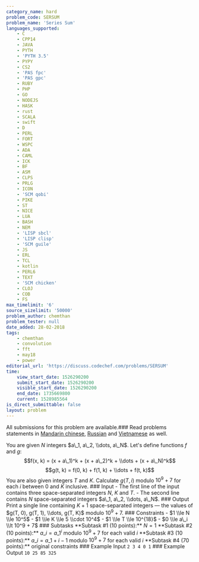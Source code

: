 ```yaml
---
category_name: hard
problem_code: SERSUM
problem_name: 'Series Sum'
languages_supported:
    - C
    - CPP14
    - JAVA
    - PYTH
    - 'PYTH 3.5'
    - PYPY
    - CS2
    - 'PAS fpc'
    - 'PAS gpc'
    - RUBY
    - PHP
    - GO
    - NODEJS
    - HASK
    - rust
    - SCALA
    - swift
    - D
    - PERL
    - FORT
    - WSPC
    - ADA
    - CAML
    - ICK
    - BF
    - ASM
    - CLPS
    - PRLG
    - ICON
    - 'SCM qobi'
    - PIKE
    - ST
    - NICE
    - LUA
    - BASH
    - NEM
    - 'LISP sbcl'
    - 'LISP clisp'
    - 'SCM guile'
    - JS
    - ERL
    - TCL
    - kotlin
    - PERL6
    - TEXT
    - 'SCM chicken'
    - CLOJ
    - COB
    - FS
max_timelimit: '6'
source_sizelimit: '50000'
problem_author: chemthan
problem_tester: null
date_added: 28-02-2018
tags:
    - chemthan
    - convolution
    - fft
    - may18
    - power
editorial_url: 'https://discuss.codechef.com/problems/SERSUM'
time:
    view_start_date: 1526290200
    submit_start_date: 1526290200
    visible_start_date: 1526290200
    end_date: 1735669800
    current: 1528985564
is_direct_submittable: false
layout: problem
---
```

All submissions for this problem are available.### Read problems statements in [Mandarin chinese](http://www.codechef.com/download/translated/MAY18/mandarin/SERSUM.pdf), [Russian](http://www.codechef.com/download/translated/MAY18/russian/SERSUM.pdf) and [Vietnamese](http://www.codechef.com/download/translated/MAY18/vietnamese/SERSUM.pdf) as well.

You are given $N$ integers $a\_1, a\_2, \\dots, a\_N$. Let's define functions $f$ and $g$: $$f(x, k) = (x + a\_1)^k + (x + a\_2)^k + \\dots + (x + a\_N)^k$$ $$g(t, k) = f(0, k) + f(1, k) + \\dots + f(t, k)$$ You are also given integers $T$ and $K$. Calculate $g(T, i)$ modulo $10^9 + 7$ for each $i$ between $0$ and $K$ inclusive. ### Input - The first line of the input contains three space-separated integers $N$, $K$ and $T$. - The second line contains $N$ space-separated integers $a\_1, a\_2, \\dots, a\_N$. ### Output Print a single line containing $K+1$ space-separated integers — the values of $g(T, 0), g(T, 1), \\dots, g(T, K)$ modulo $10^9 + 7$. ### Constraints - $1 \\le N \\le 10^5$ - $1 \\le K \\le 5 \\cdot 10^4$ - $1 \\le T \\le 10^{18}$ - $0 \\le a\_i \\lt 10^9 + 7$ ### Subtasks \*\*Subtask #1 (10 points):\*\* $N = 1$ \*\*Subtask #2 (10 points):\*\* $a\_i = a\_1 ^ i$ modulo $10^9 + 7$ for each valid $i$ \*\*Subtask #3 (10 points):\*\* $a\_i = a\_1 + i - 1$ modulo $10^9 + 7$ for each valid $i$ \*\*Subtask #4 (70 points):\*\* original constraints ### Example Input ``` 2 3 4 0 1 ``` ### Example Output ``` 10 25 85 325 ```
